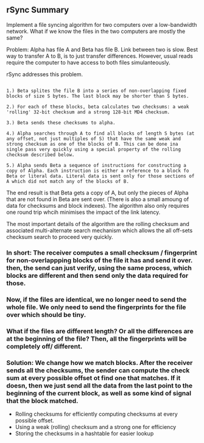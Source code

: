 ## rSync Summary

Implement a file syncing algorithm for two computers over a low-bandwidth network. What if we know the files in the two computers are mostly the same?

Problem: Alpha has file A and Beta has file B. Link between two is slow. Best way to transfer A to B, is to just transfer differences. However, usual reads require the computer to have access to both files simulanteously.

rSync addresses this problem.
```

1.) Beta splites the file B into a series of non-overlapping fixed blocks of size S bytes. The last block may be shorter than S bytes.

2.) For each of these blocks, beta calculates two checksums: a weak 'rolling' 32-bit checksum and a strong 128-bit MD4 checksum.

3.) Beta sends these checksums to alpha.

4.) Alpha searches through A to find all blocks of length S bytes (at any offset, not just multiples of S) that have the same weak and strong checksum as one of the blocks of B. This can be done ina  single pass very quickly using a special property of the rolling checksum described below.

5.) Alpha sends Beta a sequence of instructions for constructing a copy of Alpha. Each instruction is either a reference to a block fo Beta or literal data. Literal data is sent only for those sections of A which did not match any of the blocks of B.

```

The end result is that Beta gets a copy of A, but only the pieces of Alpha that are not found in Beta are sent over. (There is also a small amoung of data for checksums and block indexes). The algorithm also only requires one round trip whcih minimises the impact of the link latency.

The most important details of the algorithm are the rolling checksum and associated multi-alternate search mechanism which allows the all off-sets checksum search to proceed very quickly.

### In short: The receiver computes a small checksum / fingerprint for non-overlappping blocks of the file it has and send it over. then, the send can just verify, using the same process, which blocks are different and then send only the data required for those. 

### Now, if the files are identical, we no longer need to send the whole file. We only need to send the fingerprints for the file over which should be tiny.

### What if the files are different length? Or all the differences are at the beginning of the file? Then, all the fingerprints will be completely off/ different.

### Solution: We change how we match blocks. After the receiver sends all the checksums, the sender can compute the check sum at every possible offset ot find one that matches. If it doesn, then we just send all the data from the last point to the beginning of the current block, as well as some kind of signal that the block matched.

 - Rolling checksums for efficiently computing checksums at every possible offset.
-  Using a weak (rolling) checksum and a strong one for efficiency
-  Storing the checksums in a hashtable for easier lookup
